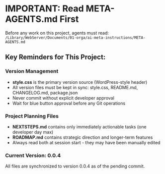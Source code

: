 # IMPORTANT: Read META-AGENTS.md First

Before any work on this project, agents must read:
`/Library/WebServer/Documents/01-orga/ai-meta-instructions/META-AGENTS.md`

## Key Reminders for This Project:

### Version Management
- **style.css** is the primary version source (WordPress-style header)
- All version files must be kept in sync: style.css, README.md, CHANGELOG.md, package.json
- Never commit without explicit developer approval
- Wait for blue button approval before any Git operations

### Project Planning Files
- **NEXTSTEPS.md** contains only immediately actionable tasks (one developer day max)
- **ROADMAP.md** contains strategic direction and longer-term features
- Always read both at session start - they may have been manually edited

### Current Version: 0.0.4
All files are synchronized to version 0.0.4 as of the pending commit.

